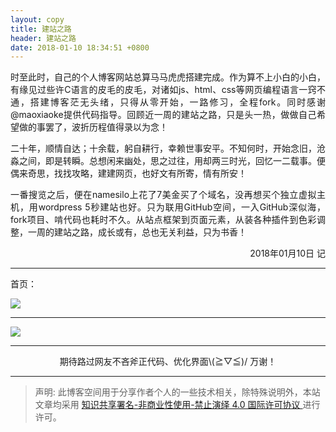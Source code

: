 ```yaml
---
layout: copy
title: 建站之路
header: 建站之路
date: 2018-01-10 18:34:51 +0800
---
```



<p align="justify">时至此时，自己的个人博客网站总算马马虎虎搭建完成。作为算不上小白的小白，有缘见过些许C语言的皮毛的皮毛，对诸如js、html、css等网页编程语言一窍不通，搭建博客茫无头绪，只得从零开始，一路修习，全程fork。同时感谢@maoxiaoke提供代码指导。回顾近一周的建站之路，只是头一热，做做自己希望做的事罢了，波折历程值得录以为念！</p>

<p align="justify">二十年，顺情自达；十余载，躬自耕行，幸赖世事安平。不知何时，开始念旧，沧淼之间，即是转瞬。总想闲来幽处，思之过往，用却两三时光，回忆一二载事。便偶来奇思，找找攻略，建建网页，也好文有所寄，情有所安！</p>

<p align="justify">一番搜览之后，便在namesilo上花了7美金买了个域名，没再想买个独立虚拟主机，用wordpress 5秒建站也好。只为联用GitHub空间，一入GitHub深似海，fork项目、啃代码也耗时不久。从站点框架到页面元素，从装各种插件到色彩调整，一周的建站之路，成长或有，总也无关利益，只为书香！</p>

<p align="right">2018年01月10日 记</p>


-----------------------------------------

首页：

<img src="{{ '/road/images/1.jpg' | prepend: site.baseurl }}" />

-----------------------------------------

<img src="{{ '/road/images/2.jpg' | prepend: site.baseurl }}" />

-----------------------------------------

<p align="center">期待路过网友不吝斧正代码、优化界面\(≧▽≦)/  万谢！</p>

-----------------------------------------


>声明: 此博客空间用于分享作者个人的一些技术相关，除特殊说明外，本站文章均采用 <a rel="license" href="https://creativecommons.org/licenses/by-nc-nd/4.0/deed.zh"> 知识共享署名-非商业性使用-禁止演绎 4.0 国际许可协议 </a>进行许可。
